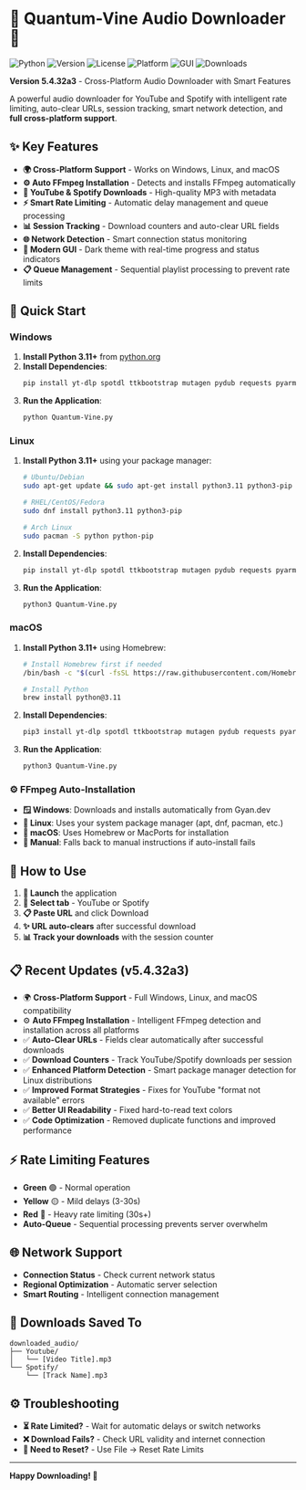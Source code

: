 # 🎵 Quantum-Vine Audio Downloader 🎵

![Python](https://img.shields.io/badge/Python-3.11+-blue.svg)
![Version](https://img.shields.io/badge/Version-5.4.32a3-green.svg)
![License](https://img.shields.io/badge/License-Professional%20Edition-blue.svg)
![Platform](https://img.shields.io/badge/Platform-Windows%20%7C%20Linux%20%7C%20macOS-lightgrey.svg)
![GUI](https://img.shields.io/badge/GUI-Modern%20Dark%20Theme-orange.svg)
![Downloads](https://img.shields.io/badge/Downloads-YouTube%20%7C%20Spotify-red.svg)

**Version 5.4.32a3** - Cross-Platform Audio Downloader with Smart Features

A powerful audio downloader for YouTube and Spotify with intelligent rate limiting, auto-clear URLs, session tracking, smart network detection, and **full cross-platform support**.

## ✨ Key Features

- **🌍 Cross-Platform Support** - Works on Windows, Linux, and macOS
- **⚙️ Auto FFmpeg Installation** - Detects and installs FFmpeg automatically
- **🎵 YouTube & Spotify Downloads** - High-quality MP3 with metadata
- **⚡ Smart Rate Limiting** - Automatic delay management and queue processing
- **📊 Session Tracking** - Download counters and auto-clear URL fields
- **🌐 Network Detection** - Smart connection status monitoring
- **🎨 Modern GUI** - Dark theme with real-time progress and status indicators
- **📋 Queue Management** - Sequential playlist processing to prevent rate limits

## 🚀 Quick Start

### Windows
1. **Install Python 3.11+** from [python.org](https://python.org)
2. **Install Dependencies**:
   ```bash
   pip install yt-dlp spotdl ttkbootstrap mutagen pydub requests pyarmor
   ```
3. **Run the Application**:
   ```bash
   python Quantum-Vine.py
   ```

### Linux
1. **Install Python 3.11+** using your package manager:
   ```bash
   # Ubuntu/Debian
   sudo apt-get update && sudo apt-get install python3.11 python3-pip
   
   # RHEL/CentOS/Fedora
   sudo dnf install python3.11 python3-pip
   
   # Arch Linux
   sudo pacman -S python python-pip
   ```
2. **Install Dependencies**:
   ```bash
   pip install yt-dlp spotdl ttkbootstrap mutagen pydub requests pyarmor
   ```
3. **Run the Application**:
   ```bash
   python3 Quantum-Vine.py
   ```

### macOS
1. **Install Python 3.11+** using Homebrew:
   ```bash
   # Install Homebrew first if needed
   /bin/bash -c "$(curl -fsSL https://raw.githubusercontent.com/Homebrew/install/HEAD/install.sh)"
   
   # Install Python
   brew install python@3.11
   ```
2. **Install Dependencies**:
   ```bash
   pip3 install yt-dlp spotdl ttkbootstrap mutagen pydub requests pyarmor
   ```
3. **Run the Application**:
   ```bash
   python3 Quantum-Vine.py
   ```

### ⚙️ FFmpeg Auto-Installation
- **🪟 Windows**: Downloads and installs automatically from Gyan.dev
- **🐧 Linux**: Uses your system package manager (apt, dnf, pacman, etc.)
- **🍎 macOS**: Uses Homebrew or MacPorts for installation
- **📖 Manual**: Falls back to manual instructions if auto-install fails

## 📖 How to Use

1. **🚀 Launch** the application
2. **📂 Select tab** - YouTube or Spotify
3. **📋 Paste URL** and click Download
4. **✨ URL auto-clears** after successful download
5. **📊 Track your downloads** with the session counter

## 📋 Recent Updates (v5.4.32a3)

- 🌍 **Cross-Platform Support** - Full Windows, Linux, and macOS compatibility
- ⚙️ **Auto FFmpeg Installation** - Intelligent FFmpeg detection and installation across all platforms
- ✅ **Auto-Clear URLs** - Fields clear automatically after successful downloads
- ✅ **Download Counters** - Track YouTube/Spotify downloads per session
- ✅ **Enhanced Platform Detection** - Smart package manager detection for Linux distributions
- ✅ **Improved Format Strategies** - Fixes for YouTube "format not available" errors
- ✅ **Better UI Readability** - Fixed hard-to-read text colors
- ✅ **Code Optimization** - Removed duplicate functions and improved performance

## ⚡ Rate Limiting Features

- **Green** 🟢 - Normal operation
- **Yellow** 🟡 - Mild delays (3-30s)
- **Red** 🔴 - Heavy rate limiting (30s+)
- **Auto-Queue** - Sequential processing prevents server overwhelm

## 🌐 Network Support

- **Connection Status** - Check current network status
- **Regional Optimization** - Automatic server selection
- **Smart Routing** - Intelligent connection management

## 📁 Downloads Saved To

```
downloaded_audio/
├── Youtube/
│   └── [Video Title].mp3
└── Spotify/
    └── [Track Name].mp3
```

## ⚙️ Troubleshooting

- **⏳ Rate Limited?** - Wait for automatic delays or switch networks
- **❌ Download Fails?** - Check URL validity and internet connection
- **🔄 Need to Reset?** - Use File → Reset Rate Limits

---

**Happy Downloading! 🎵**



